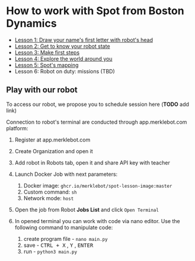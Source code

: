 # How to work with Spot from Boston Dynamics

- [Lesson 1: Draw your name's first letter with robot's head](./Lesson1/material.md)
- [Lesson 2: Get to know your robot state](./Lesson2/material.md)
- [Lesson 3: Make first steps](./Lesson3/material.md)
- [Lesson 4: Explore the world around you](./Lesson4/material.md)
- [Lesson 5: Spot's mapping](./Lesson5/material.md)
- Lesson 6: Robot on duty: missions (TBD)

## Play with our robot

To access our robot, we propose you to schedule session here (**TODO** add link)

Connection to robot's terminal are conducted through app.merklebot.com platform:
1. Register at app.merklebot.com
2. Create Organization and open it
3. Add robot in Robots tab, open it and share API key with teacher
4. Launch Docker Job with next parameters:
   1. Docker image: `ghcr.io/merklebot/spot-lesson-image:master` 
   2. Custom command: `sh`
   3. Network mode: `host`

5. Open the job from Robot **Jobs List** and click `Open Terminal`
6. In opened terminal you can work with code via nano editor. Use the following command to manipulate code:
   1. create program file - `nano main.py`
   2. save - <kbd>CTRL + X</kbd> , <kbd>Y</kbd> , <kbd>ENTER</kbd> 
   3. run - `python3 main.py`